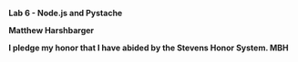 **Lab 6 - Node.js and Pystache**

**Matthew Harshbarger**

**I pledge my honor that I have abided by the Stevens Honor System. MBH**
